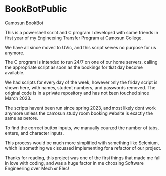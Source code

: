 # BookBotPublic
Camosun BookBot 

This is a powershell script and C program I developed with some friends in first year of my Engineering Transfer Program at Camosun College.

We have all since moved to UVic, and this script serves no purpose for us anymore.

The C program is intended to run 24/7 on one of our home servers, calling the appropriate script as soon as the bookings for that day become available.

We had scripts for every day of the week, however only the friday script is shown here, with names, student numbers, and passwords removed. The original code is in a private repository and has not been touched since March 2023.

The scripts havent been run since spring 2023, and most likely dont work anymore unless the camosun study room booking website is exactly the same as before.

To find the correct button inputs, we manually counted the number of tabs, enters, and character inputs.

This process would be much more simplified with something like Selenium, which is something we discussed implementing for a refactor of our project.


Thanks for reading, this project was one of the first things that made me fall in love with coding, and was a huge factor in me choosing Software Engineering over Mech or Elec!
